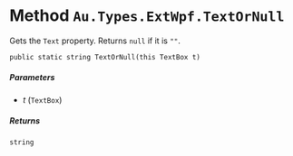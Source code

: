 # Method `Au.Types.ExtWpf.TextOrNull`

Gets the `Text` property. Returns `null` if it is `""`.

```
public static string TextOrNull(this TextBox t)
```

##### Parameters

- *t*  (`TextBox`)

##### Returns

`string`
